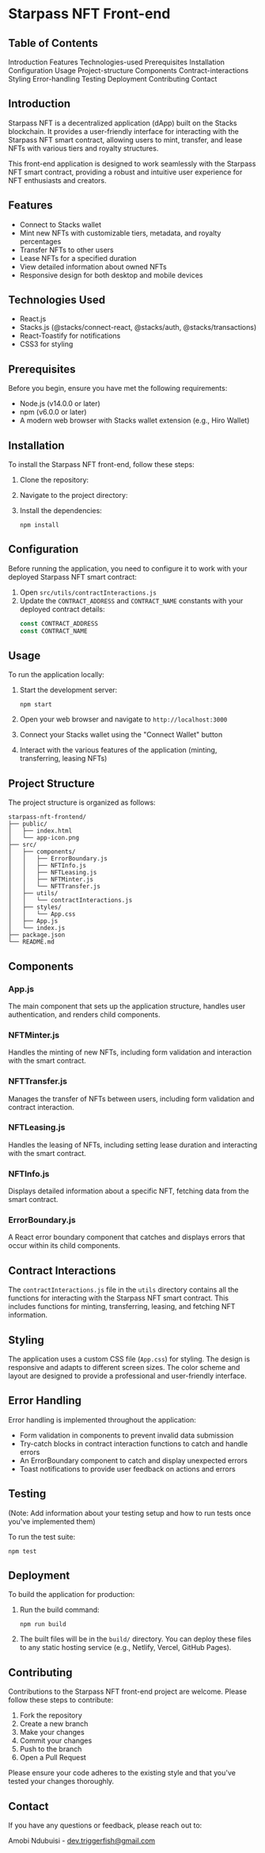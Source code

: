 # Starpass NFT Front-end

## Table of Contents
Introduction
Features
Technologies-used
Prerequisites
Installation
Configuration
Usage
Project-structure
Components
Contract-interactions
Styling
Error-handling
Testing
Deployment
Contributing
Contact

## Introduction

Starpass NFT is a decentralized application (dApp) built on the Stacks blockchain. It provides a user-friendly interface for interacting with the Starpass NFT smart contract, allowing users to mint, transfer, and lease NFTs with various tiers and royalty structures.

This front-end application is designed to work seamlessly with the Starpass NFT smart contract, providing a robust and intuitive user experience for NFT enthusiasts and creators.

## Features

- Connect to Stacks wallet
- Mint new NFTs with customizable tiers, metadata, and royalty percentages
- Transfer NFTs to other users
- Lease NFTs for a specified duration
- View detailed information about owned NFTs
- Responsive design for both desktop and mobile devices

## Technologies Used

- React.js
- Stacks.js (@stacks/connect-react, @stacks/auth, @stacks/transactions)
- React-Toastify for notifications
- CSS3 for styling

## Prerequisites

Before you begin, ensure you have met the following requirements:

- Node.js (v14.0.0 or later)
- npm (v6.0.0 or later)
- A modern web browser with Stacks wallet extension (e.g., Hiro Wallet)

## Installation

To install the Starpass NFT front-end, follow these steps:

1. Clone the repository:

2. Navigate to the project directory:

3. Install the dependencies:
   ```
   npm install
   ```

## Configuration

Before running the application, you need to configure it to work with your deployed Starpass NFT smart contract:

1. Open `src/utils/contractInteractions.js`
2. Update the `CONTRACT_ADDRESS` and `CONTRACT_NAME` constants with your deployed contract details:
   ```javascript
   const CONTRACT_ADDRESS
   const CONTRACT_NAME
   ```

## Usage

To run the application locally:

1. Start the development server:
   ```
   npm start
   ```

2. Open your web browser and navigate to `http://localhost:3000`

3. Connect your Stacks wallet using the "Connect Wallet" button

4. Interact with the various features of the application (minting, transferring, leasing NFTs)

## Project Structure

The project structure is organized as follows:

```
starpass-nft-frontend/
├── public/
│   ├── index.html
│   └── app-icon.png
├── src/
│   ├── components/
│   │   ├── ErrorBoundary.js
│   │   ├── NFTInfo.js
│   │   ├── NFTLeasing.js
│   │   ├── NFTMinter.js
│   │   └── NFTTransfer.js
│   ├── utils/
│   │   └── contractInteractions.js
│   ├── styles/
│   │   └── App.css
│   ├── App.js
│   └── index.js
├── package.json
└── README.md
```

## Components

### App.js
The main component that sets up the application structure, handles user authentication, and renders child components.

### NFTMinter.js
Handles the minting of new NFTs, including form validation and interaction with the smart contract.

### NFTTransfer.js
Manages the transfer of NFTs between users, including form validation and contract interaction.

### NFTLeasing.js
Handles the leasing of NFTs, including setting lease duration and interacting with the smart contract.

### NFTInfo.js
Displays detailed information about a specific NFT, fetching data from the smart contract.

### ErrorBoundary.js
A React error boundary component that catches and displays errors that occur within its child components.

## Contract Interactions

The `contractInteractions.js` file in the `utils` directory contains all the functions for interacting with the Starpass NFT smart contract. This includes functions for minting, transferring, leasing, and fetching NFT information.

## Styling

The application uses a custom CSS file (`App.css`) for styling. The design is responsive and adapts to different screen sizes. The color scheme and layout are designed to provide a professional and user-friendly interface.

## Error Handling

Error handling is implemented throughout the application:

- Form validation in components to prevent invalid data submission
- Try-catch blocks in contract interaction functions to catch and handle errors
- An ErrorBoundary component to catch and display unexpected errors
- Toast notifications to provide user feedback on actions and errors

## Testing

(Note: Add information about your testing setup and how to run tests once you've implemented them)

To run the test suite:

```
npm test
```

## Deployment

To build the application for production:

1. Run the build command:
   ```
   npm run build
   ```

2. The built files will be in the `build/` directory. You can deploy these files to any static hosting service (e.g., Netlify, Vercel, GitHub Pages).

## Contributing

Contributions to the Starpass NFT front-end project are welcome. Please follow these steps to contribute:

1. Fork the repository
2. Create a new branch 
3. Make your changes
4. Commit your changes 
5. Push to the branch 
6. Open a Pull Request

Please ensure your code adheres to the existing style and that you've tested your changes thoroughly.


## Contact

If you have any questions or feedback, please reach out to:

Amobi Ndubuisi - dev.triggerfish@gmail.com
